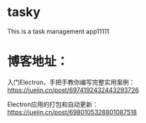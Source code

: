 # tasky
This is a task management app11111

# 博客地址：

入门Electron，手把手教你编写完整实用案例： https://juejin.cn/post/6974192432443293726

Electron应用的打包和自动更新： https://juejin.cn/post/6980105328801087518
